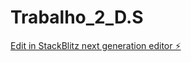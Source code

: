 # Trabalho_2_D.S

[Edit in StackBlitz next generation editor ⚡️](https://stackblitz.com/~/github.com/CoelhoVM/Trabalho_2_D.S)